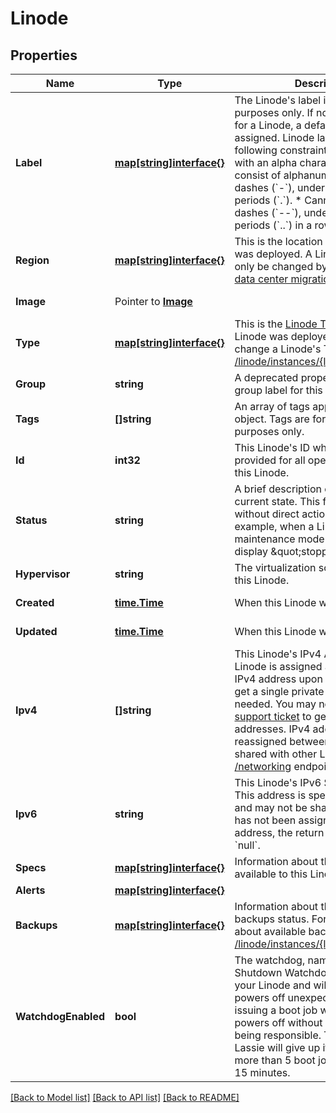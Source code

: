 # Linode

## Properties

Name | Type | Description | Notes
------------ | ------------- | ------------- | -------------
**Label** | [**map[string]interface{}**](map[string]interface{}.md) | The Linode&#39;s label is for display purposes only. If no label is provided for a Linode, a default will be assigned. Linode labels have the following constraints:    * Must start with an alpha character.   * May only consist of alphanumeric characters, dashes (&#x60;-&#x60;), underscores (&#x60;_&#x60;) or periods (&#x60;.&#x60;).   * Cannot have two dashes (&#x60;--&#x60;), underscores (&#x60;__&#x60;) or periods (&#x60;..&#x60;) in a row.  | [optional] 
**Region** | [**map[string]interface{}**](map[string]interface{}.md) | This is the location where the Linode was deployed. A Linode&#39;s region can only be changed by initiating a [cross data center migration](/api/v4/linode-instances-linode-id-migrate/#post).  | [optional] [readonly] 
**Image** | Pointer to [**Image**](image.md) |  | [optional] [readonly] 
**Type** | [**map[string]interface{}**](map[string]interface{}.md) | This is the [Linode Type](/api/v4/linode-types) that this Linode was deployed with. To change a Linode&#39;s Type, use [POST /linode/instances/{linodeId}/resize](/api/v4/linode-instances-linode-id-resize/#post).  | [optional] [readonly] 
**Group** | **string** | A deprecated property denoting a group label for this Linode.  | [optional] 
**Tags** | **[]string** | An array of tags applied to this object.  Tags are for organizational purposes only.  | [optional] 
**Id** | **int32** | This Linode&#39;s ID which must be provided for all operations impacting this Linode.  | [optional] [readonly] 
**Status** | **string** | A brief description of this Linode&#39;s current state. This field may change without direct action from you. For example, when a Linode goes into maintenance mode its status will display \&quot;stopped\&quot;.  | [optional] [readonly] 
**Hypervisor** | **string** | The virtualization software powering this Linode.  | [optional] [readonly] 
**Created** | [**time.Time**](time.Time.md) | When this Linode was created. | [optional] [readonly] 
**Updated** | [**time.Time**](time.Time.md) | When this Linode was last updated. | [optional] [readonly] 
**Ipv4** | **[]string** | This Linode&#39;s IPv4 Addresses. Each Linode is assigned a single public IPv4 address upon creation, and may get a single private IPv4 address if needed. You may need to [open a support ticket](/api/v4/support-tickets/#post) to get additional IPv4 addresses.  IPv4 addresses may be reassigned between your Linodes, or shared with other Linodes. See the [/networking](#tag/networking) endpoints for details.  | [optional] [readonly] 
**Ipv6** | **string** | This Linode&#39;s IPv6 SLAAC addresses. This address is specific to a Linode, and may not be shared. If the Linode has not been assigned an IPv6 address, the return value will be &#x60;null&#x60;.  | [optional] [readonly] 
**Specs** | [**map[string]interface{}**](map[string]interface{}.md) | Information about the resources available to this Linode. | [optional] [readonly] 
**Alerts** | [**map[string]interface{}**](map[string]interface{}.md) |  | [optional] 
**Backups** | [**map[string]interface{}**](map[string]interface{}.md) | Information about this Linode&#39;s backups status. For information about available backups, see [/linode/instances/{linodeId}/backups](/api/v4/linode-instances-linode-id-backups).  | [optional] 
**WatchdogEnabled** | **bool** | The watchdog, named Lassie, is a Shutdown Watchdog that monitors your Linode and will reboot it if it powers off unexpectedly. It works by issuing a boot job when your Linode powers off without a shutdown job being responsible. To prevent a loop, Lassie will give up if there have been more than 5 boot jobs issued within 15 minutes.  | [optional] 

[[Back to Model list]](../README.md#documentation-for-models) [[Back to API list]](../README.md#documentation-for-api-endpoints) [[Back to README]](../README.md)


